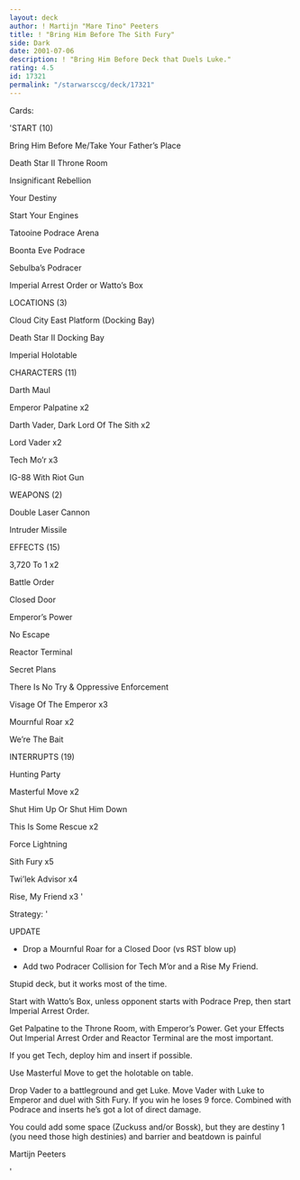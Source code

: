 ```yaml
---
layout: deck
author: ! Martijn "Mare Tino" Peeters
title: ! "Bring Him Before The Sith Fury"
side: Dark
date: 2001-07-06
description: ! "Bring Him Before Deck that Duels Luke."
rating: 4.5
id: 17321
permalink: "/starwarsccg/deck/17321"
---
```

Cards: 

'START (10)

Bring Him Before Me/Take Your Father’s Place

Death Star II Throne Room

Insignificant Rebellion

Your Destiny

Start Your Engines

Tatooine Podrace Arena

Boonta Eve Podrace

Sebulba’s Podracer

Imperial Arrest Order or Watto’s Box


LOCATIONS (3)

Cloud City East Platform (Docking Bay)

Death Star II Docking Bay

Imperial Holotable


CHARACTERS (11)

Darth Maul

Emperor Palpatine x2

Darth Vader, Dark Lord Of The Sith x2

Lord Vader x2

Tech Mo’r x3

IG-88 With Riot Gun


WEAPONS (2)

Double Laser Cannon

Intruder Missile


EFFECTS (15)

3,720 To 1 x2

Battle Order

Closed Door

Emperor’s Power

No Escape

Reactor Terminal

Secret Plans

There Is No Try & Oppressive Enforcement

Visage Of The Emperor x3

Mournful Roar x2

We’re The Bait


INTERRUPTS (19)

Hunting Party

Masterful Move x2

Shut Him Up Or Shut Him Down

This Is Some Rescue x2

Force Lightning

Sith Fury x5

Twi’lek Advisor x4

Rise, My Friend x3 '

Strategy: '

UPDATE 

- Drop a Mournful Roar for a Closed Door (vs RST blow up)

- Add two Podracer Collision for Tech M’or and a Rise My Friend.




Stupid deck, but it works most of the time.


Start with Watto’s Box, unless opponent starts with Podrace Prep, then start Imperial Arrest Order.


Get Palpatine to the Throne Room, with Emperor’s Power. Get your Effects Out Imperial Arrest Order and Reactor Terminal are the most important.


If you get Tech, deploy him and insert if possible.


Use Masterful Move to get the holotable on table.


Drop Vader to a battleground and get Luke. Move Vader with Luke to Emperor and duel with Sith Fury. If you win he loses 9 force. Combined with Podrace and inserts he’s got a lot of direct damage.


You could add some space (Zuckuss and/or Bossk), but they are destiny 1 (you need those high destinies) and barrier and beatdown is painful


Martijn Peeters

'
